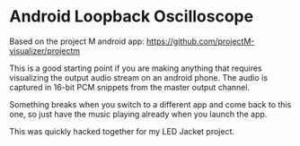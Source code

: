 # Android Loopback Oscilloscope
Based on the project M android app: https://github.com/projectM-visualizer/projectm

This is a good starting point if you are making anything that requires visualizing the output audio stream on an android phone. The audio is captured in 16-bit PCM snippets from the master output channel. 

Something breaks when you switch to a different app and come back to this one, so just have the music playing already when you launch the app. 

This was quickly hacked together for my LED Jacket project.

